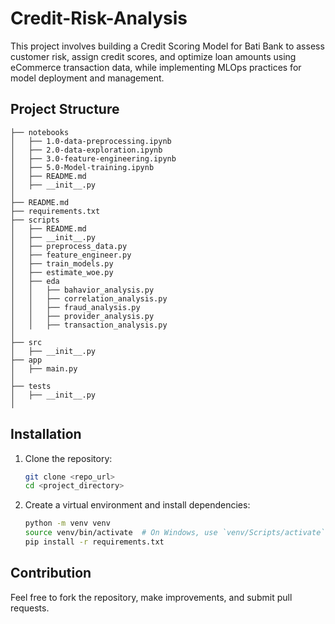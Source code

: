 # Credit-Risk-Analysis

This project involves building a Credit Scoring Model for Bati Bank to assess customer risk, assign credit scores, and optimize loan amounts using eCommerce transaction data, while implementing MLOps practices for model deployment and management.

## Project Structure


```
├── notebooks
│   ├── 1.0-data-preprocessing.ipynb 
│   ├── 2.0-data-exploration.ipynb
│   ├── 3.0-feature-engineering.ipynb
│   ├── 5.0-Model-training.ipynb
│   ├── README.md                 
│   ├── __init__.py               
│
├── README.md                   
├── requirements.txt            
├── scripts
│   ├── README.md                 
│   ├── __init__.py               
│   ├── preprocess_data.py  
│   ├── feature_engineer.py  
│   ├── train_models.py  
│   ├── estimate_woe.py  
│   ├── eda
│   │   ├── bahavior_analysis.py
│   │   ├── correlation_analysis.py
│   │   ├── fraud_analysis.py
│   │   ├── provider_analysis.py
│   │   ├── transaction_analysis.py         
│
├── src            
│   ├── __init__.py         
├── app            
│   ├── main.py
│
├── tests
│   ├── __init__.py  
│

```

## Installation

1. Clone the repository:
   ```bash
   git clone <repo_url>
   cd <project_directory>
   ```

2. Create a virtual environment and install dependencies:
   ```bash
   python -m venv venv
   source venv/bin/activate  # On Windows, use `venv/Scripts/activate`
   pip install -r requirements.txt
   ```

## Contribution

Feel free to fork the repository, make improvements, and submit pull requests.